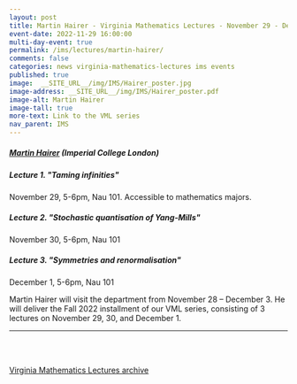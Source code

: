 ```yaml
---
layout: post
title: Martin Hairer - Virginia Mathematics Lectures - November 29 - December 1, 2022
event-date: 2022-11-29 16:00:00
multi-day-event: true
permalink: /ims/lectures/martin-hairer/
comments: false
categories: news virginia-mathematics-lectures ims events
published: true
image:  __SITE_URL__/img/IMS/Hairer_poster.jpg
image-address: __SITE_URL__/img/IMS/Hairer_poster.pdf
image-alt: Martin Hairer
image-tall: true
more-text: Link to the VML series
nav_parent: IMS
---
```


<h5 class="mt-1 mb-4"><a href="https://www.hairer.org">Martin Hairer</a> (Imperial College London)</h5>

##### Lecture 1. "Taming infinities"

November 29, 5-6pm, Nau 101. Accessible to mathematics majors.

##### Lecture 2. "Stochastic quantisation of Yang-Mills"

November 30, 5-6pm, Nau 101

##### Lecture 3. "Symmetries and renormalisation" 

December 1, 5-6pm, Nau 101

<!--more-->

Martin Hairer will visit the department from November 28 – December 3. He will deliver the Fall 2022 installment of our VML series, consisting of 3 lectures on November 29, 30, and December 1.

---

<br><br>

[Virginia Mathematics Lectures archive]({{site.url}}/ims/lectures)
